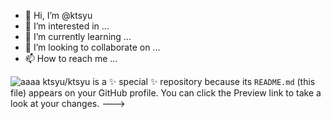 - 👋 Hi, I’m @ktsyu
- 👀 I’m interested in ...
- 🌱 I’m currently learning ...
- 💞️ I’m looking to collaborate on ...
- 📫 How to reach me ...

![aaaa](https://media.tenor.com/QU8asPA0wIoAAAAC/mikey-manjiro-sano-tokyo-revengers.gif)
ktsyu/ktsyu is a ✨ special ✨ repository because its `README.md` (this file) appears on your GitHub profile.
You can click the Preview link to take a look at your changes.
--->
